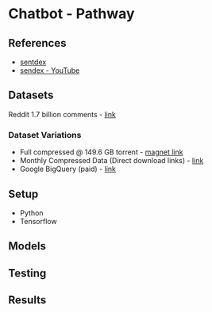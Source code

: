 # Chatbot - Pathway 

## References 
- [sentdex](https://pythonprogramming.net/chatbot-deep-learning-python-tensorflow/)
- [sendex - YouTube](https://www.youtube.com/playlist?list=PLQVvvaa0QuDdc2k5dwtDTyT9aCja0on8j/)

## Datasets
Reddit 1.7 billion comments - [link](https://www.reddit.com/r/datasets/comments/3bxlg7/i_have_every_publicly_available_reddit_comment/)

### Dataset Variations
- Full compressed @ 149.6 GB torrent - [magnet link](https://pastebin.com/uEXDYVYh)
- Monthly Compressed Data (Direct download links) - [link](http://files.pushshift.io/reddit/comments/)
- Google BigQuery (paid) - [link](https://www.reddit.com/r/bigquery/comments/3cej2b/17_billion_reddit_comments_loaded_on_bigquery/)

## Setup
- Python
- Tensorflow

## Models

## Testing

## Results

